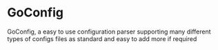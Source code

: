 # GoConfig
GoConfig, a easy to use configuration parser supporting many different types of configs files as standard and easy to add more if required
